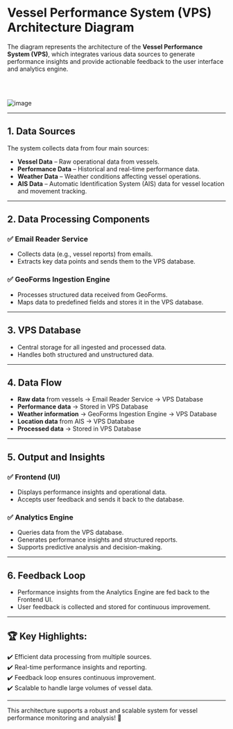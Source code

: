 



# Vessel Performance System (VPS) Architecture Diagram

The diagram represents the architecture of the **Vessel Performance System (VPS)**, which integrates various data sources to generate performance insights and provide actionable feedback to the user interface and analytics engine.


<br>

<br>

![image](https://github.com/user-attachments/assets/4c5cb985-95c3-4471-9222-6e5d5da2415f)

---

## 1. Data Sources
The system collects data from four main sources:
- **Vessel Data** – Raw operational data from vessels.  
- **Performance Data** – Historical and real-time performance data.  
- **Weather Data** – Weather conditions affecting vessel operations.  
- **AIS Data** – Automatic Identification System (AIS) data for vessel location and movement tracking.  

---

## 2. Data Processing Components
### ✅ Email Reader Service  
- Collects data (e.g., vessel reports) from emails.  
- Extracts key data points and sends them to the VPS database.  

### ✅ GeoForms Ingestion Engine  
- Processes structured data received from GeoForms.  
- Maps data to predefined fields and stores it in the VPS database.  

---

## 3. VPS Database
- Central storage for all ingested and processed data.  
- Handles both structured and unstructured data.  

---

## 4. Data Flow
- **Raw data** from vessels → Email Reader Service → VPS Database  
- **Performance data** → Stored in VPS Database  
- **Weather information** → GeoForms Ingestion Engine → VPS Database  
- **Location data** from AIS → VPS Database  
- **Processed data** → Stored in VPS Database  

---

## 5. Output and Insights
### ✅ Frontend (UI)  
- Displays performance insights and operational data.  
- Accepts user feedback and sends it back to the database.  

### ✅ Analytics Engine  
- Queries data from the VPS database.  
- Generates performance insights and structured reports.  
- Supports predictive analysis and decision-making.  

---

## 6. Feedback Loop
- Performance insights from the Analytics Engine are fed back to the Frontend UI.  
- User feedback is collected and stored for continuous improvement.  

---

## 🏆 Key Highlights:
✔️ Efficient data processing from multiple sources.  
✔️ Real-time performance insights and reporting.  
✔️ Feedback loop ensures continuous improvement.  
✔️ Scalable to handle large volumes of vessel data.  

---

This architecture supports a robust and scalable system for vessel performance monitoring and analysis! 🚀
